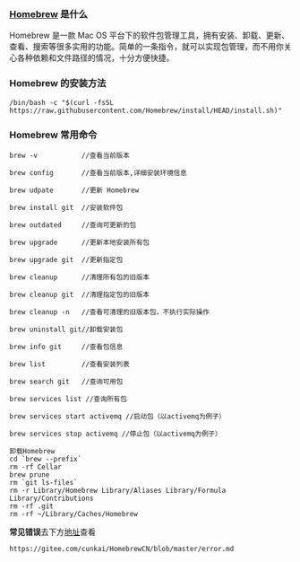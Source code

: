 ### [Homebrew](https://brew.sh/index_zh-cn.html) 是什么

Homebrew 是一款 Mac OS 平台下的软件包管理工具，拥有安装、卸载、更新、查看、搜索等很多实用的功能。简单的一条指令，就可以实现包管理，而不用你关心各种依赖和文件路径的情况，十分方便快捷。

### Homebrew 的安装方法

```
/bin/bash -c "$(curl -fsSL https://raw.githubusercontent.com/Homebrew/install/HEAD/install.sh)"
```

### Homebrew 常用命令

```
brew -v           //查看当前版本

brew config       //查看当前版本,详细安装环境信息

brew udpate       //更新 Homebrew

brew install git  //安装软件包

brew outdated     //查询可更新的包

brew upgrade      //更新本地安装所有包

brew upgrade git  //更新指定包

brew cleanup      //清理所有包的旧版本

brew cleanup git  //清理指定包的旧版本

brew cleanup -n   //查看可清理的旧版本包，不执行实际操作

brew uninstall git//卸载安装包

brew info git     //查看包信息

brew list         //查看安装列表

brew search git   //查询可用包

brew services list //查询所有包

brew services start activemq //启动包（以activemq为例子）

brew services stop activemq //停止包（以activemq为例子）

卸载Homebrew
cd `brew --prefix`
rm -rf Cellar
brew prune
rm `git ls-files`
rm -r Library/Homebrew Library/Aliases Library/Formula Library/Contributions
rm -rf .git
rm -rf ~/Library/Caches/Homebrew
```

**常见错误**去下方[地址](https://link.zhihu.com/?target=https%3A//gitee.com/cunkai/HomebrewCN/blob/master/error.md)查看

```
https://gitee.com/cunkai/HomebrewCN/blob/master/error.md
```